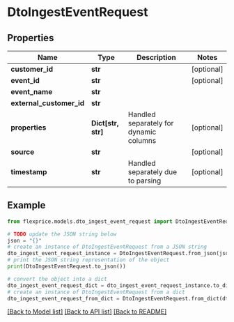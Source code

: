 # DtoIngestEventRequest


## Properties

Name | Type | Description | Notes
------------ | ------------- | ------------- | -------------
**customer_id** | **str** |  | [optional] 
**event_id** | **str** |  | [optional] 
**event_name** | **str** |  | 
**external_customer_id** | **str** |  | 
**properties** | **Dict[str, str]** | Handled separately for dynamic columns | [optional] 
**source** | **str** |  | [optional] 
**timestamp** | **str** | Handled separately due to parsing | [optional] 

## Example

```python
from flexprice.models.dto_ingest_event_request import DtoIngestEventRequest

# TODO update the JSON string below
json = "{}"
# create an instance of DtoIngestEventRequest from a JSON string
dto_ingest_event_request_instance = DtoIngestEventRequest.from_json(json)
# print the JSON string representation of the object
print(DtoIngestEventRequest.to_json())

# convert the object into a dict
dto_ingest_event_request_dict = dto_ingest_event_request_instance.to_dict()
# create an instance of DtoIngestEventRequest from a dict
dto_ingest_event_request_from_dict = DtoIngestEventRequest.from_dict(dto_ingest_event_request_dict)
```
[[Back to Model list]](../README.md#documentation-for-models) [[Back to API list]](../README.md#documentation-for-api-endpoints) [[Back to README]](../README.md)


